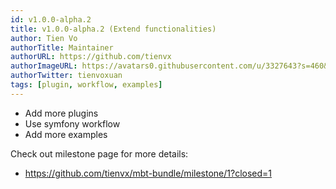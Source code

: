 ```yaml
---
id: v1.0.0-alpha.2
title: v1.0.0-alpha.2 (Extend functionalities)
author: Tien Vo
authorTitle: Maintainer
authorURL: https://github.com/tienvx
authorImageURL: https://avatars0.githubusercontent.com/u/3327643?s=460&v=4
authorTwitter: tienvoxuan
tags: [plugin, workflow, examples]
---
```


* Add more plugins
* Use symfony workflow
* Add more examples

Check out milestone page for more details:
* https://github.com/tienvx/mbt-bundle/milestone/1?closed=1
